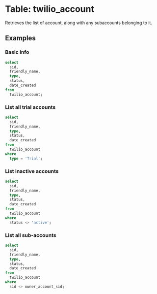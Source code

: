 # Table: twilio_account

Retrieves the list of account, along with any subaccounts belonging to it.

## Examples

### Basic info

```sql
select
  sid,
  friendly_name,
  type,
  status,
  date_created
from
  twilio_account;
```

### List all trial accounts

```sql
select
  sid,
  friendly_name,
  type,
  status,
  date_created
from
  twilio_account
where
  type = 'Trial';
```

### List inactive accounts

```sql
select
  sid,
  friendly_name,
  type,
  status,
  date_created
from
  twilio_account
where
  status <> 'active';
```

### List all sub-accounts

```sql
select
  sid,
  friendly_name,
  type,
  status,
  date_created
from
  twilio_account
where
  sid <> owner_account_sid;
```
